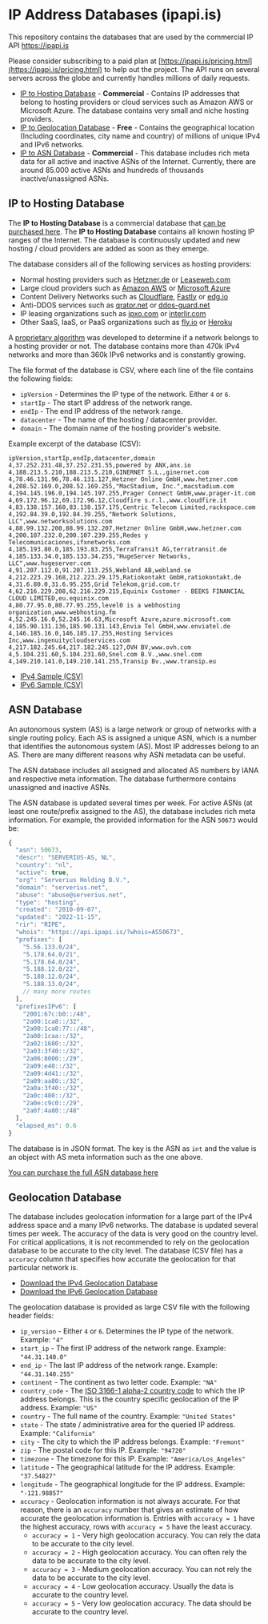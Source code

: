 # IP Address Databases (ipapi.is)

This repository contains the databases that are used by the commercial IP API <https://ipapi.is>

Please consider subscribing to a paid plan at [https://ipapi.is/pricing.html](https://ipapi.is/pricing.html) to help out the project. The API runs on several servers across the globe and currently handles millions of daily requests.

+ [IP to Hosting Database](https://ipapi.is/hosting-detection.html) - **Commercial** -  Contains IP addresses that belong to hosting providers or cloud services such as Amazon AWS or Microsoft Azure. The database contains very small and niche hosting providers.
+ [IP to Geolocation Database](https://ipapi.is/geolocation.html) - **Free** - Contains the geographical location (Including coordinates, city name and country) of millions of unique IPv4 and IPv6 networks.
+ [IP to ASN Database](https://ipapi.is/asn.html) - **Commercial** - This database includes rich meta data for all active and inactive ASNs of the Internet. Currently, there are around 85.000 active ASNs and hundreds of thousands inactive/unassigned ASNs.

## IP to Hosting Database

The **IP to Hosting Database** is a commercial database that [can be purchased here](https://ipapi.is/hosting-detection.html). The **IP to Hosting Database** contains all known hosting IP ranges of the Internet. The database is continuously updated and new hosting / cloud providers are added as soon as they emerge.

The database considers all of the following services as hosting providers:

+ Normal hosting providers such as [Hetzner.de](https://www.hetzner.de/) or [Leaseweb.com](https://www.leaseweb.com/)
+ Large cloud providers such as [Amazon AWS](https://aws.amazon.com/) or [Microsoft Azure](https://azure.microsoft.com/)
+ Content Delivery Networks such as [Cloudflare](https://www.cloudflare.com/), [Fastly](https://www.fastly.com/) or [edg.io](https://edg.io/)
+ Anti-DDOS services such as [qrator.net](https://qrator.net/) or [ddos-guard.net](https://ddos-guard.net/)
+ IP leasing organizations such as [ipxo.com](https://ipxo.com/) or [interlir.com](https://interlir.com/)
+ Other SaaS, IaaS, or PaaS organizations such as [fly.io](https://fly.io/) or [Heroku](https://www.heroku.com/)

A [proprietary algorithm](https://ipapi.is/blog/detecting-hosting-providers.html) was developed to determine if a network belongs to a hosting provider or not. The database contains more than 470k IPv4 networks and more than 360k IPv6 networks and is constantly growing.

The file format of the database is CSV, where each line of the file contains the following fields:

+ `ipVersion` - Determines the IP type of the network. Either `4` or `6`.
+ `startIp` - The start IP address of the network range.
+ `endIp` - The end IP address of the network range.
+ `datacenter` - The name of the hosting / datacenter provider.
+ `domain` - The domain name of the hosting provider's website.

Example excerpt of the database (CSV):

```csv
ipVersion,startIp,endIp,datacenter,domain
4,37.252.231.48,37.252.231.55,powered by ANX,anx.io
4,188.213.5.210,188.213.5.210,GINERNET S.L.,ginernet.com
4,78.46.131.96,78.46.131.127,Hetzner Online GmbH,www.hetzner.com
4,208.52.169.0,208.52.169.255,"MacStadium, Inc.",macstadium.com
4,194.145.196.0,194.145.197.255,Prager Connect GmbH,www.prager-it.com
4,69.172.96.12,69.172.96.12,Cloudfire s.r.l.,www.cloudfire.it
4,83.138.157.160,83.138.157.175,Centric Telecom Limited,rackspace.com
4,192.84.39.0,192.84.39.255,"Network Solutions, LLC",www.networksolutions.com
4,88.99.132.200,88.99.132.207,Hetzner Online GmbH,www.hetzner.com
4,200.107.232.0,200.107.239.255,Redes y Telecomunicaciones,ifxnetworks.com
4,185.193.80.0,185.193.83.255,TerraTransit AG,terratransit.de
4,185.133.34.0,185.133.34.255,"HugeServer Networks, LLC",www.hugeserver.com
4,91.207.112.0,91.207.113.255,Webland AB,webland.se
4,212.223.29.168,212.223.29.175,Ratiokontakt GmbH,ratiokontakt.de
4,31.6.80.0,31.6.95.255,Grid Telekom,grid.com.tr
4,62.216.229.208,62.216.229.215,Equinix Customer - BEEKS FINANCIAL CLOUD LIMITED,eu.equinix.com
4,80.77.95.0,80.77.95.255,level0 is a webhosting organization,www.webhosting.fm
4,52.245.16.0,52.245.16.63,Microsoft Azure,azure.microsoft.com
4,185.90.131.136,185.90.131.143,Envia Tel GmbH,www.enviatel.de
4,146.185.16.0,146.185.17.255,Hosting Services Inc,www.ingenuitycloudservices.com
4,217.182.245.64,217.182.245.127,OVH BV,www.ovh.com
4,5.104.231.60,5.104.231.60,Snel.com B.V.,www.snel.com
4,149.210.141.0,149.210.141.255,Transip Bv.,www.transip.eu
```

+ [IPv4 Sample (CSV)](https://ipapi.is/data/HostingRangesIPv4-Sample.csv)
+ [IPv6 Sample (CSV)](https://ipapi.is/data/HostingRangesIPv6-Sample.csv)

## ASN Database

An autonomous system (AS) is a large network or group of networks with a single routing policy. Each AS is assigned a unique ASN, which is a number that identifies the autonomous system (AS). Most IP addresses belong to an AS. There are many different reasons why ASN metadata can be useful.

The ASN database includes all assigned and allocated AS numbers by IANA and respective meta information. The database furthermore contains unassigned and inactive ASNs.

The ASN database is updated several times per week. For active ASNs (at least one route/prefix assigned to the AS), the database includes rich meta information. For example, the provided information for the ASN `50673` would be:

```JavaScript
{
  "asn": 50673,
  "descr": "SERVERIUS-AS, NL",
  "country": "nl",
  "active": true,
  "org": "Serverius Holding B.V.",
  "domain": "serverius.net",
  "abuse": "abuse@serverius.net",
  "type": "hosting",
  "created": "2010-09-07",
  "updated": "2022-11-15",
  "rir": "RIPE",
  "whois": "https://api.ipapi.is/?whois=AS50673",
  "prefixes": [
    "5.56.133.0/24",
    "5.178.64.0/21",
    "5.178.64.0/24",
    "5.188.12.0/22",
    "5.188.12.0/24",
    "5.188.13.0/24",
    // many more routes
  ],
  "prefixesIPv6": [
    "2001:67c:b0::/48",
    "2a00:1ca8::/32",
    "2a00:1ca8:77::/48",
    "2a00:1caa::/32",
    "2a02:1680::/32",
    "2a03:3f40::/32",
    "2a06:8000::/29",
    "2a09:e40::/32",
    "2a09:4d41::/32",
    "2a09:aa80::/32",
    "2a0a:3f40::/32",
    "2a0c:480::/32",
    "2a0e:c9c0::/29",
    "2a0f:4a80::/48"
  ],
  "elapsed_ms": 0.6
}
```

The database is in JSON format. The key is the ASN as `int` and the value is an object with AS meta information such as the one above.

[You can purchase the full ASN database here](https://ipapi.is/asn.html)

## Geolocation Database

The database includes geolocation information for a large part of the IPv4 address space and a many IPv6 networks. The database is updated several times per week. The accuracy of the data is very good on the country level. For critical applications, it is not recommended to rely on the geolocation database to be accurate to the city level. The database (CSV file) has a `accuracy` column that specifies how accurate the geolocation for that particular network is.

+ [Download the IPv4 Geolocation Database](databases/geolocationDatabaseIPv4.csv.zip)
+ [Download the IPv6 Geolocation Database](databases/geolocationDatabaseIPv6.csv.zip)

The geolocation database is provided as large CSV file with the following header fields:

+ `ip_version` - Either `4` or `6`. Determines the IP type of the network. Example: `"4"`
+ `start_ip` - The first IP address of the network range. Example: `"44.31.140.0"`
+ `end_ip` - The last IP address of the network range. Example: `"44.31.140.255"`
+ `continent` - The continent as two letter code. Example: `"NA"`
+ `country_code` - The [ISO 3166-1 alpha-2 country code](https://en.wikipedia.org/wiki/ISO_3166-1) to which the IP address belongs. This is the country specific geolocation of the IP address. Example: `"US"`
+ `country` - The full name of the country. Example: `"United States"`
+ `state` - The state / administrative area for the queried IP address. Example: `"California"`
+ `city` - The city to which the IP address belongs. Example: `"Fremont"`
+ `zip` - The postal code for this IP. Example: `"94720"`
+ `timezone` - The timezone for this IP. Example: `"America/Los_Angeles"`
+ `latitude` - The geographical latitude for the IP address. Example: `"37.54827"`
+ `longitude` - The geographical longitude for the IP address. Example: `"-121.98857"`
+ `accuracy` - Geolocation information is not always accurate. For that reason, there is an `accuracy` number that gives an estimate of how accurate the geolocation information is. Entries with `accuracy = 1` have the highest accuracy, rows with `accuracy = 5` have the least accuracy.
  + `accuracy = 1` - Very high geolocation accuracy. You can rely the data to be accurate to the city level.
  + `accuracy = 2` - High geolocation accuracy. You can often rely the data to be accurate to the city level.
  + `accuracy = 3` - Medium geolocation accuracy. You can not rely the data to be accurate to the city level.
  + `accuracy = 4` - Low geolocation accuracy. Usually the data is accurate to the country level.
  + `accuracy = 5` - Very low geolocation accuracy. The data should be accurate to the country level.
